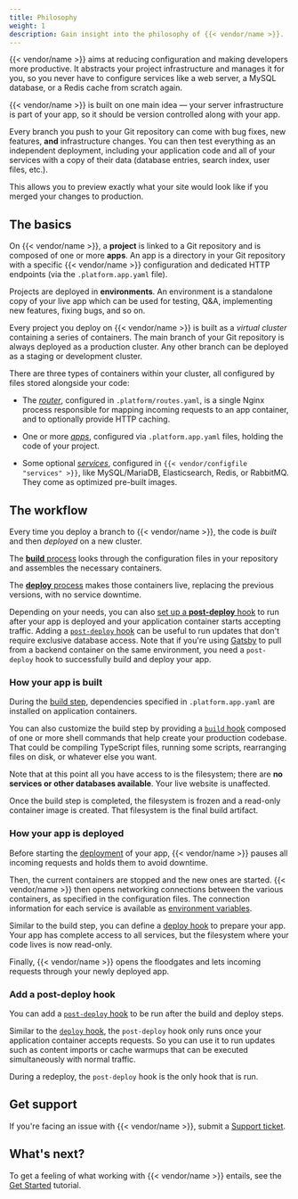 ```yaml
---
title: Philosophy
weight: 1
description: Gain insight into the philosophy of {{< vendor/name >}}.
---
```


{{< vendor/name >}} aims at reducing configuration and making developers more productive.
It abstracts your project infrastructure and manages it for you,
so you never have to configure services like a web server, a MySQL database, or a Redis cache from scratch again.

{{< vendor/name >}} is built on one main idea &mdash; your server infrastructure is part of your app,
so it should be version controlled along with your app.

Every branch you push to your Git repository can come with bug fixes,
new features, **and** infrastructure changes.
You can then test everything as an independent deployment,
including your application code and all of your services with a copy of their data
(database entries, search index, user files, etc.).

This allows you to preview exactly what your site would look like if you merged your changes to production.

## The basics

On {{< vendor/name >}}, a **project** is linked to a Git repository and is composed of one or more **apps**.
An app is a directory in your Git repository with a specific {{< vendor/name >}} configuration
and dedicated HTTP endpoints (via the `.platform.app.yaml` file).

Projects are deployed in **environments**.
An environment is a standalone copy of your live app which can be used for testing,
Q&A, implementing new features, fixing bugs, and so on.

Every project you deploy on {{< vendor/name >}} is built as a *virtual cluster* containing a series of containers.
The main branch of your Git repository is always deployed as a production cluster.
Any other branch can be deployed as a staging or development cluster.

There are three types of containers within your cluster,
all configured by files stored alongside your code:

- The [*router*](../define-routes/_index.md), configured in `.platform/routes.yaml`,
  is a single Nginx process responsible for mapping incoming requests to an app container,
  and to optionally provide HTTP caching.

- One or more [*apps*](../create-apps/_index.md), configured via `.platform.app.yaml` files, holding the code of your project.

- Some optional [*services*](../add-services/_index.md), configured in `{{< vendor/configfile "services" >}}`,
  like MySQL/MariaDB, Elasticsearch, Redis, or RabbitMQ.
  They come as optimized pre-built images.

## The workflow

Every time you deploy a branch to {{< vendor/name >}}, the code is *built* and then *deployed* on a new cluster.

The [**build** process](../overview/build-deploy.md#build-steps) looks through the configuration files in your repository
and assembles the necessary containers.

The [**deploy** process](../overview/build-deploy.md#deploy-steps) makes those containers live, replacing the previous
versions, with no service downtime.

Depending on your needs, you can also [set up a **post-deploy** hook](#add-a-post-deploy-hook) to run after your app is deployed and your application container starts accepting traffic.
Adding a [`post-deploy` hook](../create-apps/hooks/hooks-comparison.md#post-deploy-hook) can be useful to run updates that don't require exclusive database access.
Note that if you're using [Gatsby](../guides/gatsby/headless/_index.md) to pull from a backend container on the same environment,
you need a `post-deploy` hook to successfully build and deploy your app.

### How your app is built

During the [build step](../overview/build-deploy.md#build-steps),
dependencies specified in `.platform.app.yaml` are installed on application containers.

You can also customize the build step by providing a [`build` hook](../create-apps/hooks/hooks-comparison.md#build-hook) composed of one or more shell commands
that help create your production codebase.
That could be compiling TypeScript files, running some scripts,
rearranging files on disk, or whatever else you want.

Note that at this point all you have access to is the filesystem;
there are **no services or other databases available**.
Your live website is unaffected.

Once the build step is completed, the filesystem is frozen and a read-only container image is created.
That filesystem is the final build artifact.

### How your app is deployed

Before starting the [deployment](../overview/build-deploy.md#deploy-steps) of your app,
{{< vendor/name >}} pauses all incoming requests and holds them to avoid downtime.

Then, the current containers are stopped and the new ones are started.
{{< vendor/name >}} then opens networking connections between the various containers,
as specified in the configuration files.
The connection information for each service is available as [environment variables](../guides/symfony/environment-variables.md).

Similar to the build step, you can define a [deploy hook](../create-apps/hooks/hooks-comparison.md#deploy-hook) to prepare your app.
Your app has complete access to all services, but the filesystem where your code lives is now read-only.

Finally, {{< vendor/name >}} opens the floodgates and lets incoming requests through your newly deployed app.

### Add a post-deploy hook

You can add a [`post-deploy` hook](../create-apps/hooks/hooks-comparison.md#post-deploy-hook) to be run after the build and deploy steps.

Similar to the [`deploy` hook](../create-apps/hooks/hooks-comparison.md#deploy-hook),
the `post-deploy` hook only runs once your application container accepts requests.
So you can use it to run updates such as content imports or cache warmups that can be executed simultaneously with normal traffic.


During a redeploy, the `post-deploy` hook is the only hook that is run.

## Get support

If you're facing an issue with {{< vendor/name >}},
submit a [Support ticket](https://console.platform.sh/-/users/~/tickets/open).

## What's next?

To get a feeling of what working with {{< vendor/name >}} entails,
see the [Get Started](../get-started/_index.md) tutorial.